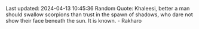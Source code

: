 Last updated: 2024-04-13 10:45:36
Random Quote: Khaleesi, better a man should swallow scorpions than trust in the spawn of shadows, who dare not show their face beneath the sun.  It is known.  -  Rakharo